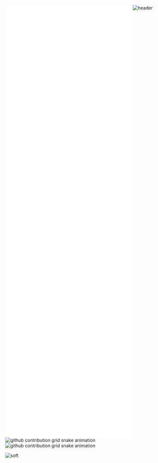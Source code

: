 <!-- 
<p align='center'>
  <img src='https://user-images.githubusercontent.com/5713670/87202985-820dcb80-c2b6-11ea-9f56-7ec461c497c3.gif' width='200'>
</p>
<p align="center"> 
  Visitor count<br>
  <img src="https://profile-counter.glitch.me/roodewald/count.svg" />
</p>
<p align="center">
<a href="https://now-playing-66mfrri4j-roodewald.vercel.app/now-playing?open">
    <img src="https://now-playing-66mfrri4j-roodewald.vercel.app/now-playing" width="512" height="128">
</a>
</p>
<p align="center">
  <img src="https://github-readme-stats.vercel.app/api?username=roode&count_private=true&show_icons=true&theme=buefy" />
</p>

<p align="center">
  <img src="https://github-readme-stats.vercel.app/api/top-langs/?username=roodewald&layout=compact&theme=buefy" />
</p>


[![roodewald's GitHub Stats](https://github-readme-stats.vercel.app/api?username=roodewald&count_private=true&show_icons=true&theme=buefy)](https://github.com/roodewald)
[![roodewald's wakatime stats](https://github-readme-stats.vercel.app/api/wakatime?username=roodewald&layout=compact&theme=buefy)](https://github.com/roodewald)
[![Top Langs](https://github-readme-stats.vercel.app/api/top-langs/?username=roodewald&layout=compact&theme=buefy)](https://github.com/roodewald)
-->

![header](https://capsule-render.vercel.app/api?type=waving&color=gradient&height=256&section=header&text=Hello%20World!&fontSize=75&animation=fadeIn&fontAlignY=38&desc=Welcome%20to%20my%20GitHub%20profile!%20Put%20stars,%20fork%20and%20contribute!&descAlignY=51&descAlign=62)
[<img align="left" width="400" alt="if you see this, it means my metrics are not working" src="https://github.com/roodewald/roodewald/blob/main/github-metrics.svg">](https://github.com/roodewald/roodewald)

![github contribution grid snake animation](https://raw.githubusercontent.com/roodewald/roodewald/output/github-contribution-grid-snake-dark.svg#gh-dark-mode-only)![github contribution grid snake animation](https://raw.githubusercontent.com/roodewald/roodewald/output/github-contribution-grid-snake.svg#gh-light-mode-only)

<!--[![spotify-github-profile](https://spotify-github-profile.vercel.app/api/view?uid=z88g2ishnobkjgkwo6k3yumb4&cover_image=true&theme=default&bar_color_cover=true)](https://spotify-github-profile.vercel.app/api/view?uid=z88g2ishnobkjgkwo6k3yumb4&redirect=true) -->

<!-- [<img align="right" width="350" height="auto" alt="if you see this, it means my metrics are not working" src="https://now-playing-66mfrri4j-roodewald.vercel.app/now-playing">](https://now-playing-66mfrri4j-roodewald.vercel.app/now-playing?open) -->

![soft](https://capsule-render.vercel.app/api?type=soft&color=gradient&text=Come%20again!&fontSize=40&animation=twinkling)
